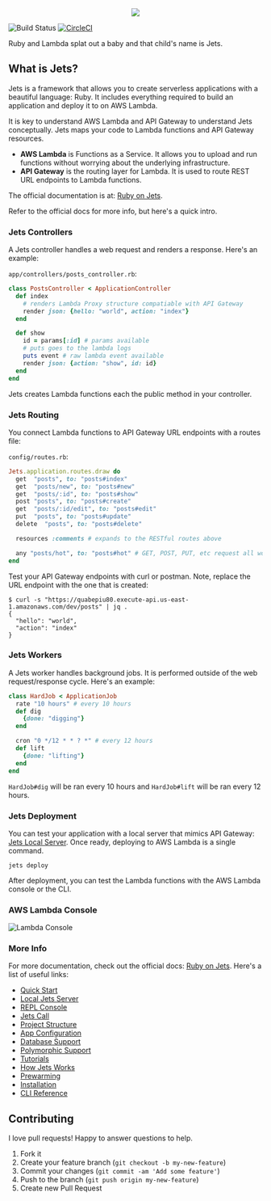 <div align="center">
  <link href="http://rubyonjets.com"><img src="http://rubyonjets.com/img/logos/jets-logo.png" /></img>
</div>

![Build Status](https://codebuild.us-west-2.amazonaws.com/badges?uuid=eyJlbmNyeXB0ZWREYXRhIjoiUE12K3ljQTFQUjVpRW0reGhGVHVQdkplTHlOdUtENnBya2JhVWVXaFIvTU92MlBtV3hIUE9pb25jWGw0MS9jN2RXMERKRHh5Nzhvd01Za0NyeUs5SCtzPSIsIml2UGFyYW1ldGVyU3BlYyI6IkMybEJFaXdzejJEaHNWVmEiLCJtYXRlcmlhbFNldFNlcmlhbCI6MX0%3D&branch=master)
[![CircleCI](https://circleci.com/gh/tongueroo/jets.svg?style=svg)](https://circleci.com/gh/tongueroo/jets)

Ruby and Lambda splat out a baby and that child's name is Jets.

## What is Jets?

Jets is a framework that allows you to create serverless applications with a beautiful language: Ruby.  It includes everything required to build an application and deploy it to on AWS Lambda.

It is key to understand AWS Lambda and API Gateway to understand Jets conceptually.  Jets maps your code to Lambda functions and API Gateway resources.

* **AWS Lambda** is Functions as a Service. It allows you to upload and run functions without worrying about the underlying infrastructure.
* **API Gateway** is the routing layer for Lambda. It is used to route REST URL endpoints to Lambda functions.

The official documentation is at: [Ruby on Jets](http://rubyonjets.com).

Refer to the official docs for more info, but here's a quick intro.

### Jets Controllers

A Jets controller handles a web request and renders a response.  Here's an example:

`app/controllers/posts_controller.rb`:

```ruby
class PostsController < ApplicationController
  def index
    # renders Lambda Proxy structure compatiable with API Gateway
    render json: {hello: "world", action: "index"}
  end

  def show
    id = params[:id] # params available
    # puts goes to the lambda logs
    puts event # raw lambda event available
    render json: {action: "show", id: id}
  end
end
```

Jets creates Lambda functions each the public method in your controller.

### Jets Routing

You connect Lambda functions to API Gateway URL endpoints with a routes file:

`config/routes.rb`:

```ruby
Jets.application.routes.draw do
  get  "posts", to: "posts#index"
  get  "posts/new", to: "posts#new"
  get  "posts/:id", to: "posts#show"
  post "posts", to: "posts#create"
  get  "posts/:id/edit", to: "posts#edit"
  put  "posts", to: "posts#update"
  delete  "posts", to: "posts#delete"

  resources :comments # expands to the RESTful routes above

  any "posts/hot", to: "posts#hot" # GET, POST, PUT, etc request all work
end
```

Test your API Gateway endpoints with curl or postman. Note, replace the URL endpoint with the one that is created:

	$ curl -s "https://quabepiu80.execute-api.us-east-1.amazonaws.com/dev/posts" | jq .
	{
	  "hello": "world",
	  "action": "index"
	}

### Jets Workers

A Jets worker handles background jobs.  It is performed outside of the web request/response cycle. Here's an example:

```ruby
class HardJob < ApplicationJob
  rate "10 hours" # every 10 hours
  def dig
    {done: "digging"}
  end

  cron "0 */12 * * ? *" # every 12 hours
  def lift
    {done: "lifting"}
  end
end
```

`HardJob#dig` will be ran every 10 hours and `HardJob#lift` will be ran every 12 hours.

### Jets Deployment

You can test your application with a local server that mimics API Gateway: [Jets Local Server](http://rubyonjets.com/docs/local-server/). Once ready, deploying to AWS Lambda is a single command.

	jets deploy

After deployment, you can test the Lambda functions with the AWS Lambda console or the CLI.

### AWS Lambda Console

![Lambda Console](https://s3.amazonaws.com/boltops-demo/images/screenshots/lambda-console-posts-controller-index.png)

### More Info

For more documentation, check out the official docs: [Ruby on Jets](http://rubyonjets.com/).  Here's a list of useful links:

* [Quick Start](http://rubyonjets.com/quick-start/)
* [Local Jets Server](http://rubyonjets.com/docs/local-server/)
* [REPL Console](http://rubyonjets.com/docs/repl-console/)
* [Jets Call](http://rubyonjets.com/docs/jets-call/)
* [Project Structure](http://rubyonjets.com/project-structure/)
* [App Configuration](http://rubyonjets.com/app-config/)
* [Database Support](http://rubyonjets.com/docs/database-support/)
* [Polymorphic Support](http://rubyonjets.com/docs/polymorphic-support/)
* [Tutorials](http://rubyonjets.com/docs/tutorials/)
* [How Jets Works](http://rubyonjets.com/docs/how-jets-works/)
* [Prewarming](http://rubyonjets.com/docs/prewarming/)
* [Installation](http://rubyonjets.com/docs/install/)
* [CLI Reference](http://rubyonjets.com/reference/)

## Contributing

I love pull requests! Happy to answer questions to help.

1. Fork it
2. Create your feature branch (`git checkout -b my-new-feature`)
3. Commit your changes (`git commit -am 'Add some feature'`)
4. Push to the branch (`git push origin my-new-feature`)
5. Create new Pull Request

